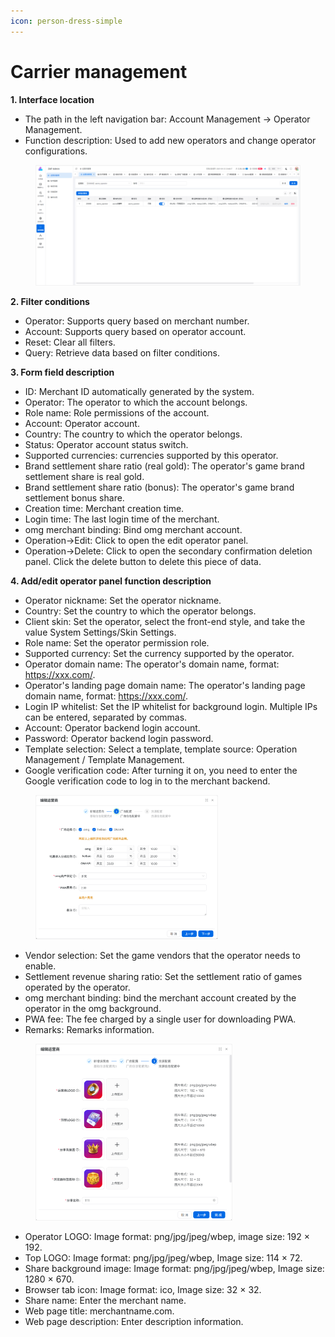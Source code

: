 ```yaml
---
icon: person-dress-simple
---
```


# Carrier management

**1. Interface location**

* The path in the left navigation bar: Account Management → Operator Management.
* Function description: Used to add new operators and change operator configurations.

<figure><img src="../.gitbook/assets/image (233).png" alt=""><figcaption></figcaption></figure>

**2. Filter conditions**

* Operator: Supports query based on merchant number.
* Account: Supports query based on operator account.
* Reset: Clear all filters.
* Query: Retrieve data based on filter conditions.

**3. Form field description**

* ID: Merchant ID automatically generated by the system.
* Operator: The operator to which the account belongs.
* Role name: Role permissions of the account.
* Account: Operator account.
* Country: The country to which the operator belongs.
* Status: Operator account status switch.
* Supported currencies: currencies supported by this operator.
* Brand settlement share ratio (real gold): The operator's game brand settlement share is real gold.
* Brand settlement share ratio (bonus): The operator's game brand settlement bonus share.
* Creation time: Merchant creation time.
* Login time: The last login time of the merchant.
* omg merchant binding: Bind omg merchant account.
* Operation->Edit: Click to open the edit operator panel.
* Operation->Delete: Click to open the secondary confirmation deletion panel. Click the delete button to delete this piece of data.

**4. Add/edit operator panel function description**

* Operator nickname: Set the operator nickname.
* Country: Set the country to which the operator belongs.
* Client skin: Set the operator, select the front-end style, and take the value System Settings/Skin Settings.
* Role name: Set the operator permission role.
* Supported currency: Set the currency supported by the operator.
* Operator domain name: The operator's domain name, format: https://xxx.com/.
* Operator's landing page domain name: The operator's landing page domain name, format: https://xxx.com/.
* Login IP whitelist: Set the IP whitelist for background login. Multiple IPs can be entered, separated by commas.
* Account: Operator backend login account.
* Password: Operator backend login password.
* Template selection: Select a template, template source: Operation Management / Template Management.
* Google verification code: After turning it on, you need to enter the Google verification code to log in to the merchant backend.

<div align="left"><figure><img src="../.gitbook/assets/image (234).png" alt="" width="292"><figcaption></figcaption></figure></div>

* Vendor selection: Set the game vendors that the operator needs to enable.
* Settlement revenue sharing ratio: Set the settlement ratio of games operated by the operator.
* omg merchant binding: bind the merchant account created by the operator in the omg background.
* PWA fee: The fee charged by a single user for downloading PWA.
* Remarks: Remarks information.

<div align="left"><figure><img src="../.gitbook/assets/image (235).png" alt="" width="315"><figcaption></figcaption></figure></div>

* Operator LOGO: Image format: png/jpg/jpeg/wbep, image size: 192 × 192.
* Top LOGO: Image format: png/jpg/jpeg/wbep, Image size: 114 × 72.
* Share background image: Image format: png/jpg/jpeg/wbep, Image size: 1280 × 670.
* Browser tab icon: Image format: ico, Image size: 32 × 32.
* Share name: Enter the merchant name.
* Web page title: merchantname.com.
* Web page description: Enter description information.


